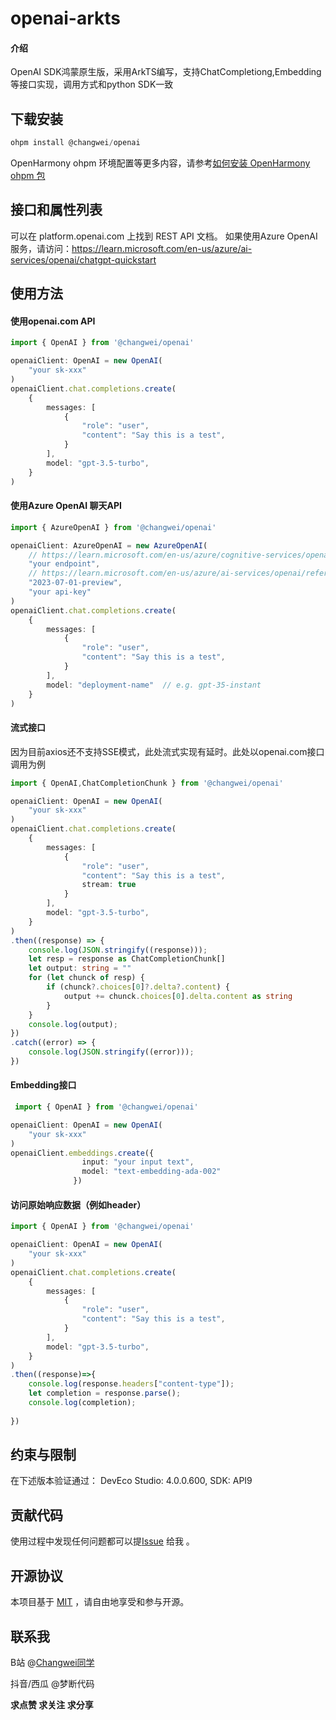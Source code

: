 # openai-arkts

#### 介绍
OpenAI SDK鸿蒙原生版，采用ArkTS编写，支持ChatCompletiong,Embedding等接口实现，调用方式和python SDK一致

## 下载安装

```javascript
ohpm install @changwei/openai
```

OpenHarmony ohpm 环境配置等更多内容，请参考[如何安装 OpenHarmony ohpm 包](https://gitee.com/openharmony-tpc/docs/blob/master/OpenHarmony_har_usage.md)



## 接口和属性列表

可以在 platform.openai.com 上找到 REST API 文档。
如果使用Azure OpenAI服务，请访问：https://learn.microsoft.com/en-us/azure/ai-services/openai/chatgpt-quickstart


## 使用方法

#### 使用openai.com API

```typescript
import { OpenAI } from '@changwei/openai'

openaiClient: OpenAI = new OpenAI(
    "your sk-xxx"
)
openaiClient.chat.completions.create(
    {
        messages: [
            {
                "role": "user",
                "content": "Say this is a test",
            }
        ],
        model: "gpt-3.5-turbo",
    }
)
```
#### 使用Azure OpenAI 聊天API

```typescript
import { AzureOpenAI } from '@changwei/openai'

openaiClient: AzureOpenAI = new AzureOpenAI(
    // https://learn.microsoft.com/en-us/azure/cognitive-services/openai/how-to/create-resource?pivots=web-portal#create-a-resource
    "your endpoint",
    // https://learn.microsoft.com/en-us/azure/ai-services/openai/reference#rest-api-versioning
    "2023-07-01-preview",
    "your api-key"
)
openaiClient.chat.completions.create(
    {
        messages: [
            {
                "role": "user",
                "content": "Say this is a test",
            }
        ],
        model: "deployment-name"  // e.g. gpt-35-instant
    }
)
```


#### 流式接口
因为目前axios还不支持SSE模式，此处流式实现有延时。此处以openai.com接口调用为例
```typescript
import { OpenAI,ChatCompletionChunk } from '@changwei/openai'

openaiClient: OpenAI = new OpenAI(
    "your sk-xxx"
)
openaiClient.chat.completions.create(
    {
        messages: [
            {
                "role": "user",
                "content": "Say this is a test",
                stream: true
            }
        ],
        model: "gpt-3.5-turbo",
    }
)
.then((response) => {
    console.log(JSON.stringify((response)));
    let resp = response as ChatCompletionChunk[]
    let output: string = ""
    for (let chunck of resp) {
        if (chunck?.choices[0]?.delta?.content) {
            output += chunck.choices[0].delta.content as string
        }
    }
    console.log(output);
})
.catch((error) => {
    console.log(JSON.stringify((error)));
})

```

#### Embedding接口
```typescript
 import { OpenAI } from '@changwei/openai'

openaiClient: OpenAI = new OpenAI(
    "your sk-xxx"
)
openaiClient.embeddings.create({
                input: "your input text",
                model: "text-embedding-ada-002"
              })
```

#### 访问原始响应数据（例如header）
```typescript
import { OpenAI } from '@changwei/openai'

openaiClient: OpenAI = new OpenAI(
    "your sk-xxx"
)
openaiClient.chat.completions.create(
    {
        messages: [
            {
                "role": "user",
                "content": "Say this is a test",
            }
        ],
        model: "gpt-3.5-turbo",
    }
)
.then((response)=>{
    console.log(response.headers["content-type"]);
    let completion = response.parse();
    console.log(completion);
        
})

```

## 约束与限制

在下述版本验证通过：
DevEco Studio: 4.0.0.600, SDK: API9

## 贡献代码

使用过程中发现任何问题都可以提[Issue](https://gitee.com/changweizhang/ChatUI/issues) 给我 。

## 开源协议

本项目基于 [MIT](https://gitee.com/openharmony-sig/axios/blob/master/LICENSE) ，请自由地享受和参与开源。

## 联系我

B站 @[Changwei同学](https://space.bilibili.com/395257724)  

抖音/西瓜 @梦断代码

**求点赞 求关注 求分享**
